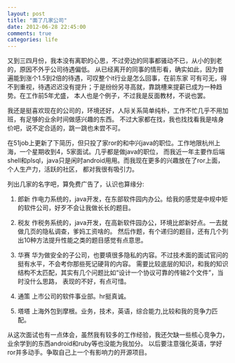 ```yaml
---
layout: post
title: "面了几家公司"
date: 2012-06-28 22:45:00
comments: true
categories: life
---
```


又到三四月份，我本没有离职的心思，不过旁边的同事都骚动不已，从小的到老的，原因不外乎公司待遇偏低。 从已经离开的同事的情形看，确实如此，因为普遍能到涨个1.5到2倍的待遇，可叹整个it行业是怎么回事，在前东家 可有可无，得不到重视，待遇迟迟没有提升；于是纷纷另寻高就，靠跳槽来提薪已成为一种趋势。在工作前5年尤盛， 本人也是个例子，不过我是反面教材，不说也罢。

我还是挺喜欢现在的公司的，环境还好，人际关系简单纯朴，工作不忙几乎不用加班，有足够的业余时间做感兴趣的东西。 不过大家都在找，我也找找看我是啥身价吧，说不定合适的，跳一跳也未尝不可。

在51job上更新了下简历，但只投了家ror的和中兴java的职位。工作地限杭州上海，一个星期收到4，5家面试。几乎都是做java的职位， 而我近一年主要作后端shell和plsql，java只是闲时android用用。而我现在更多的兴趣放在了ror上面，个人生产力，活跃的社区， 都对我很有吸引力。

列出几家的名字吧，算免费广告了，认识也算缘分: 

  1. 郎新 作电力系统的，java开发，在东部软件园内办公。给我的感觉是中规中矩的软件公司，好歹不会让我做长长的题目。

  2. 税友 作税务系统的，java开发，在高新软件园办公，环境比郎新好点。一去就做几页的隐私调查，爹妈工资啥的。 然后作题，有个递归的题目，还有几个列出10种方法提升性能之类的题目感觉有点意思。

  3. 华赛 华为做安全的子公司，也要填很多隐私的内容。不过技术面的面试官问的挺有水平，不会考你那些死记硬背的内容。 需要比较底层的知识，和我的知识结构不太匹配，其实有几个问题比如“设计一个协议可靠的传输2个文件”，当时没什么思路， 表现的不好，有点可惜。

  4. 通策 上市公司的软件事业部。hr挺真诚。

  5. 塔塔 上海外包到摩根。业务，技术，英语，综合能力,比较和我的竞争力匹配。

从这次面试也有一点体会，虽然我有较多的工作经验，我还欠缺一些核心竞争力，业余学到的东西android和ruby等也没能为我加分。 以后要注意强化英语，学好ror并多动手。争取自己上一个有影响力的开源项目。
